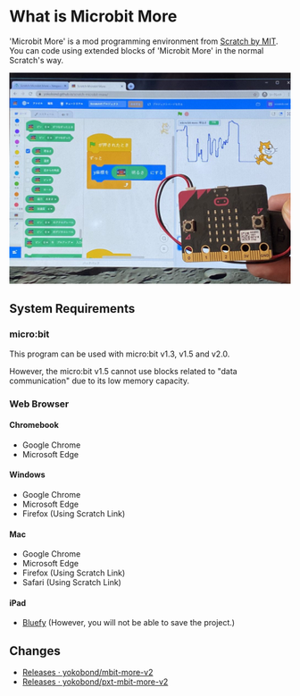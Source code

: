 # What is Microbit More

'Microbit More' is a mod programming environment from [Scratch by MIT](https://scratch.mit.edu/).
      You can code using extended blocks of 'Microbit More' in the normal Scratch's way.

![](microbit_more-microbit_light-1024x768.jpg ':size=400')

[](https://www.youtube.com/embed/etjPQkMToK8 ':include :type=iframe width=100% height=400px')

## System Requirements

### micro:bit

This program can be used with micro:bit v1.3, v1.5 and v2.0.

However, the micro:bit v1.5 cannot use blocks related to "data communication" due to its low memory capacity.

### Web Browser

#### Chromebook
- Google Chrome
- Microsoft Edge

#### Windows
- Google Chrome
- Microsoft Edge
- Firefox (Using Scratch Link)

#### Mac
- Google Chrome
- Microsoft Edge
- Firefox (Using Scratch Link)
- Safari (Using Scratch Link)

#### iPad
- [Bluefy](https://apps.apple.com/jp/app/bluefy-web-ble-browser/id1492822055) (However, you will not be able to save the project.)

## Changes

- [Releases · yokobond/mbit-more-v2](https://github.com/microbit-more/mbit-more-v2/releases)
- [Releases · yokobond/pxt-mbit-more-v2](https://github.com/microbit-more/pxt-mbit-more-v2/releases)